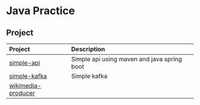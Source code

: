 # Java Practice

## Project

| Project                                           | Description                                 |
| :------------------------------------------------ | :------------------------------------------ |
| [simple-api](./simple-api/)                       | Simple api using maven and java spring boot |
| [simple-kafka](./simple-kafka/)                   | Simple kafka                                |
| [wikimedia-producer](./kafka-producer-wikimedia/) |                                             |
